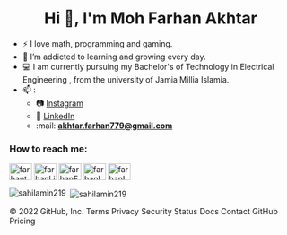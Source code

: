 <h1 align="center">Hi 👋, I'm Moh Farhan Akhtar</h1>

- :zap: I love math, programming and gaming.
- 🌱 I’m addicted to learning and growing every day.
- :computer: I am currently pursuing my Bachelor's of Technology in Electrical Engineering , from the university of Jamia Millia Islamia.
- 📫 : 
  - :camera: [Instagram](https://www.instagram.com/_mohd.farhan.akhtar_/)
  - :office: [LinkedIn](https://www.linkedin.com/in/mohd-farhan-akhtar-193194202/)
  - :mail: **akhtar.farhan779@gmail.com**

<h3 align="left">How to reach me:</h3>
<p align="left">
<a href="https://twitter.com/MohdFarhanAkht9" target="blank"><img align="center" src="https://raw.githubusercontent.com/rahuldkjain/github-profile-readme-generator/master/src/images/icons/Social/twitter.svg" alt="farhantwitter" height="30" width="40" /></a>
<a href="https://linkedin.com/in/mohd-farhan-akhtar" target="blank"><img align="center" src="https://raw.githubusercontent.com/rahuldkjain/github-profile-readme-generator/master/src/images/icons/Social/linked-in-alt.svg" alt="farhanLinkedIn" height="30" width="40" /></a>
<a href="https://www.facebook.com/mohd.farhan.akht" target="blank"><img align="center" src="https://raw.githubusercontent.com/rahuldkjain/github-profile-readme-generator/master/src/images/icons/Social/facebook.svg" alt="farhanFb" height="30" width="40" /></a>
<a href="https://www.instagram.com/_mohd.farhan.akhtar_/" target="blank"><img align="center" src="https://raw.githubusercontent.com/rahuldkjain/github-profile-readme-generator/master/src/images/icons/Social/instagram.svg" alt="farhanInsta" height="30" width="40" /></a>
<a href="https://leetcode.com/Farhan779/" target="blank"><img align="center" src="https://raw.githubusercontent.com/rahuldkjain/github-profile-readme-generator/master/src/images/icons/Social/leet-code.svg" alt="farhanLC" height="30" width="40" /></a>
</p>


<p><img align="left" src="https://github-readme-stats.vercel.app/api/top-langs?username=sahilamin219&show_icons=true&locale=en&layout=compact" alt="sahilamin219" /></p>

<p>&nbsp;<img align="center" src="https://github-readme-stats.vercel.app/api?username=sahilamin219&show_icons=true&locale=en" alt="sahilamin219" /></p>
© 2022 GitHub, Inc.
Terms
Privacy
Security
Status
Docs
Contact GitHub
Pricing
